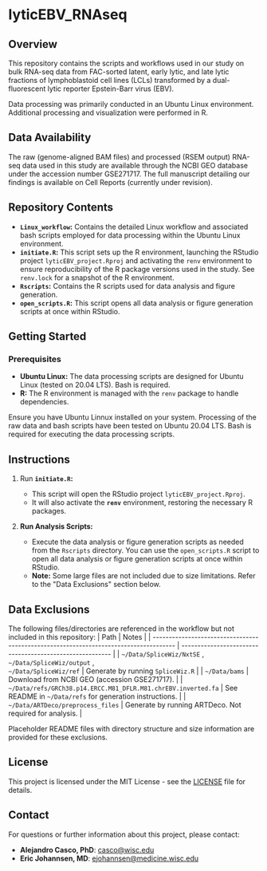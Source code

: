 # lyticEBV_RNAseq

## Overview
This repository contains the scripts and workflows used in our study on bulk RNA-seq data from FAC-sorted latent, early lytic, and late lytic fractions of lymphoblastoid cell lines (LCLs) transformed by a dual-fluorescent lytic reporter Epstein-Barr virus (EBV).

Data processing was primarily conducted in an Ubuntu Linux environment. Additional processing and visualization were performed in R.

## Data Availability

The raw (genome-aligned BAM files) and processed (RSEM output) RNA-seq data used in this study are available through the NCBI GEO database under the accession number GSE271717. The full manuscript detailing our findings is available on Cell Reports (currently under revision).

## Repository Contents

- **`Linux_workflow`:** Contains the detailed Linux workflow and associated bash scripts employed for data processing within the Ubuntu Linux environment.
- **`initiate.R`:** This script sets up the R environment, launching the RStudio project `lyticEBV_project.Rproj` and activating the `renv` environment to ensure reproducibility of the R package versions used in the study. See `renv.lock` for a snapshot of the R environment.
- **`Rscripts`:** Contains the R scripts used for data analysis and figure generation.
- **`open_scripts.R`:** This script opens all data analysis or figure generation scripts at once within RStudio.

## Getting Started

### Prerequisites

- **Ubuntu Linux:** The data processing scripts are designed for Ubuntu Linux (tested on 20.04 LTS). Bash is required.
- **R:** The R environment is managed with the `renv` package to handle dependencies.

Ensure you have Ubuntu Linnux installed on your system. Processing of the raw data and bash scripts have been tested on Ubuntu 20.04 LTS. Bash is required for executing the data processing scripts.

## Instructions

1. Run **`initiate.R`:**
   - This script will open the RStudio project `lyticEBV_project.Rproj`.
   - It will also activate the **`renv`** environment, restoring the necessary R packages.

2. **Run Analysis Scripts:**
   - Execute the data analysis or figure generation scripts as needed from the `Rscripts` directory. You can use the `open_scripts.R` script to open all data analysis or figure generation scripts at once within RStudio.
   -  **Note:** Some large files are not included due to size limitations. Refer to the "Data Exclusions" section below.

## Data Exclusions

The following files/directories are referenced in the workflow but not included in this repository:
| Path                                                                                  | Notes                                                    |
| ------------------------------------------------------------------------------------- | -------------------------------------------------------- |
| `~/Data/SpliceWiz/NxtSE` ,<br> `~/Data/SpliceWiz/output` ,<br> `~/Data/SpliceWiz/ref` | <be>Generate by running `SpliceWiz.R`                    |
| `~/Data/bams`                                                                         | Download from NCBI GEO (accession GSE271717).            |
| `~/Data/refs/GRCh38.p14.ERCC.M81_DFLR.M81.chrEBV.inverted.fa`                         | See README in `~/Data/refs` for generation instructions. |
| `~/Data/ARTDeco/preprocess_files`                                                     | Generate by running ARTDeco. Not required for analysis.  |

Placeholder README files with directory structure and size information are provided for these exclusions.

## License

This project is licensed under the MIT License - see the [LICENSE](LICENSE.md) file for details.

## Contact

For questions or further information about this project, please contact:
- **Alejandro Casco, PhD**: casco@wisc.edu
- **Eric Johannsen, MD**: ejohannsen@medicine.wisc.edu
